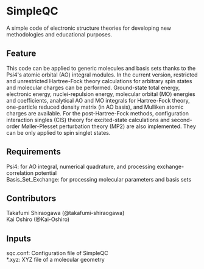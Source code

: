 # SimpleQC
A simple code of electronic structure theories for developing new methodologies and educational purposes.

## Feature
This code can be applied to generic molecules and basis sets thanks to the Psi4's atomic orbital (AO) integral modules. In the current version, restricted and unrestricted Hartree-Fock theory calculations for arbitrary spin states and molecular charges can be performed. Ground-state total energy, electronic energy, nuclei-repulsion energy, molecular orbital (MO) energies and coefficients, analytical AO and MO integrals for Hartree-Fock theory, one-particle reduced density matrix (in AO basis), and Mulliken atomic charges are available. For the post-Hartree-Fock methods, configuration interaction singles (CIS) theory for excited-state calculations and second-order Møller-Plesset perturbation theory (MP2) are also implemented. They can be only applied to spin singlet states.

## Requirements
Psi4: for AO integral, numerical quadrature, and processing exchange-correlation potential  
Basis_Set_Exchange: for processing molecular parameters and basis sets

## Contributors
Takafumi Shiraogawa (@takafumi-shiraogawa)  
Kai Oshiro (@Kai-Oshiro)


## Inputs
sqc.conf: Configuration file of SimpleQC  
*.xyz: XYZ file of a molecular geometry